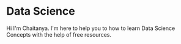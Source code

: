 # Data Science
Hi I'm Chaitanya.
I'm here to help you to how to learn Data Science Concepts with the help of free resources.
